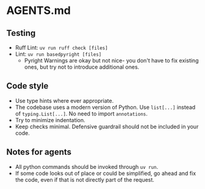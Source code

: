# AGENTS.md

## Testing

- Ruff Lint: `uv run ruff check [files]`
- Lint: `uv run basedpyright [files]`
  - Pyright Warnings are okay but not nice- you don't have to fix existing ones, but try not to introduce additional ones.

## Code style

- Use type hints where ever appropriate.
- The codebase uses a modern version of Python. Use `list[...]` instead of `typing.List[...]`. No need to import `annotations`.
- Try to minimize indentation.
- Keep checks minimal. Defensive guardrail should not be included in your code.

## Notes for agents

- All python commands should be invoked through `uv run`.
- If some code looks out of place or could be simplified, go ahead and fix the code, even if that is not directly part of the request.
